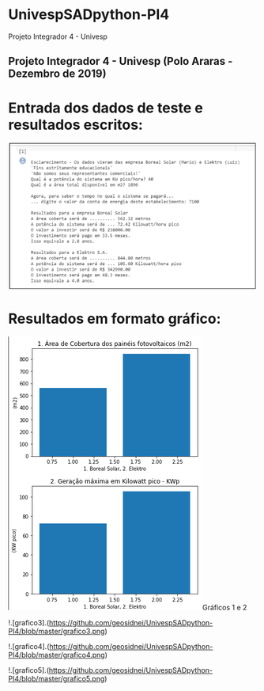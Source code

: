 # UnivespSADpython-PI4
Projeto Integrador 4 - Univesp
## Projeto Integrador 4 - Univesp (Polo Araras - Dezembro de 2019)

# Entrada dos dados de teste e resultados escritos:

![Tela1](https://github.com/geosidnei/UnivespSADpython-PI4/blob/master/Tela1.png)

# Resultados em formato gráfico:

![graficos1e2](https://github.com/geosidnei/UnivespSADpython-PI4/blob/master/graficos1e2.png)
Gráficos 1 e 2

!.[grafico3].(https://github.com/geosidnei/UnivespSADpython-PI4/blob/master/grafico3.png)

!.[grafico4].(https://github.com/geosidnei/UnivespSADpython-PI4/blob/master/grafico4.png)

!.[grafico5].(https://github.com/geosidnei/UnivespSADpython-PI4/blob/master/grafico5.png)
